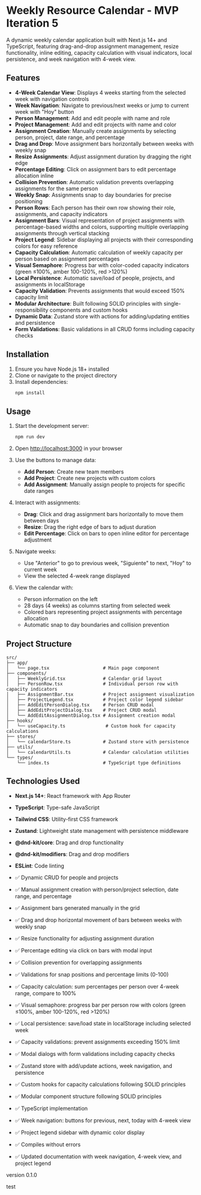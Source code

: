 # Weekly Resource Calendar - MVP Iteration 5

A dynamic weekly calendar application built with Next.js 14+ and TypeScript, featuring drag-and-drop assignment management, resize functionality, inline editing, capacity calculation with visual indicators, local persistence, and week navigation with 4-week view.

## Features

- **4-Week Calendar View**: Displays 4 weeks starting from the selected week with navigation controls
- **Week Navigation**: Navigate to previous/next weeks or jump to current week with "Hoy" button
- **Person Management**: Add and edit people with name and role
- **Project Management**: Add and edit projects with name and color
- **Assignment Creation**: Manually create assignments by selecting person, project, date range, and percentage
- **Drag and Drop**: Move assignment bars horizontally between weeks with weekly snap
- **Resize Assignments**: Adjust assignment duration by dragging the right edge
- **Percentage Editing**: Click on assignment bars to edit percentage allocation inline
- **Collision Prevention**: Automatic validation prevents overlapping assignments for the same person
- **Weekly Snap**: Assignments snap to day boundaries for precise positioning
- **Person Rows**: Each person has their own row showing their role, assignments, and capacity indicators
- **Assignment Bars**: Visual representation of project assignments with percentage-based widths and colors, supporting multiple overlapping assignments through vertical stacking
- **Project Legend**: Sidebar displaying all projects with their corresponding colors for easy reference
- **Capacity Calculation**: Automatic calculation of weekly capacity per person based on assignment percentages
- **Visual Semaphore**: Progress bar with color-coded capacity indicators (green ≤100%, amber 100-120%, red >120%)
- **Local Persistence**: Automatic save/load of people, projects, and assignments in localStorage
- **Capacity Validation**: Prevents assignments that would exceed 150% capacity limit
- **Modular Architecture**: Built following SOLID principles with single-responsibility components and custom hooks
- **Dynamic Data**: Zustand store with actions for adding/updating entities and persistence
- **Form Validations**: Basic validations in all CRUD forms including capacity checks

## Installation

1. Ensure you have Node.js 18+ installed
2. Clone or navigate to the project directory
3. Install dependencies:
   ```bash
   npm install
   ```

## Usage

1. Start the development server:
   ```bash
   npm run dev
   ```

2. Open [http://localhost:3000](http://localhost:3000) in your browser

3. Use the buttons to manage data:
   - **Add Person**: Create new team members
   - **Add Project**: Create new projects with custom colors
   - **Add Assignment**: Manually assign people to projects for specific date ranges

4. Interact with assignments:
   - **Drag**: Click and drag assignment bars horizontally to move them between days
   - **Resize**: Drag the right edge of bars to adjust duration
   - **Edit Percentage**: Click on bars to open inline editor for percentage adjustment

5. Navigate weeks:
    - Use "Anterior" to go to previous week, "Siguiente" to next, "Hoy" to current week
    - View the selected 4-week range displayed

6. View the calendar with:
    - Person information on the left
    - 28 days (4 weeks) as columns starting from selected week
    - Colored bars representing project assignments with percentage allocation
    - Automatic snap to day boundaries and collision prevention

## Project Structure

```
src/
├── app/
│   └── page.tsx                    # Main page component
├── components/
│   ├── WeeklyGrid.tsx              # Calendar grid layout
│   ├── PersonRow.tsx               # Individual person row with capacity indicators
│   ├── AssignmentBar.tsx           # Project assignment visualization
│   ├── ProjectLegend.tsx           # Project color legend sidebar
│   ├── AddEditPersonDialog.tsx     # Person CRUD modal
│   ├── AddEditProjectDialog.tsx    # Project CRUD modal
│   └── AddEditAssignmentDialog.tsx # Assignment creation modal
├── hooks/
│   └── useCapacity.ts               # Custom hook for capacity calculations
├── stores/
│   └── calendarStore.ts            # Zustand store with persistence
├── utils/
│   └── calendarUtils.ts            # Calendar calculation utilities
└── types/
    └── index.ts                    # TypeScript type definitions
```

## Technologies Used

- **Next.js 14+**: React framework with App Router
- **TypeScript**: Type-safe JavaScript
- **Tailwind CSS**: Utility-first CSS framework
- **Zustand**: Lightweight state management with persistence middleware
- **@dnd-kit/core**: Drag and drop functionality
- **@dnd-kit/modifiers**: Drag and drop modifiers
- **ESLint**: Code linting


- ✅ Dynamic CRUD for people and projects
- ✅ Manual assignment creation with person/project selection, date range, and percentage
- ✅ Assignment bars generated manually in the grid
- ✅ Drag and drop horizontal movement of bars between weeks with weekly snap
- ✅ Resize functionality for adjusting assignment duration
- ✅ Percentage editing via click on bars with modal input
- ✅ Collision prevention for overlapping assignments
- ✅ Validations for snap positions and percentage limits (0-100)
- ✅ Capacity calculation: sum percentages per person over 4-week range, compare to 100%
- ✅ Visual semaphore: progress bar per person row with colors (green ≤100%, amber 100-120%, red >120%)
- ✅ Local persistence: save/load state in localStorage including selected week
- ✅ Capacity validations: prevent assignments exceeding 150% limit
- ✅ Modal dialogs with form validations including capacity checks
- ✅ Zustand store with add/update actions, week navigation, and persistence
- ✅ Custom hooks for capacity calculations following SOLID principles
- ✅ Modular component structure following SOLID principles
- ✅ TypeScript implementation
- ✅ Week navigation: buttons for previous, next, today with 4-week view
- ✅ Project legend sidebar with dynamic color display
- ✅ Compiles without errors
- ✅ Updated documentation with week navigation, 4-week view, and project legend

version 0.1.0

test